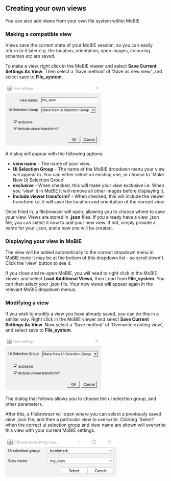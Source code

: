 ## Creating your own views

You can also add views from your own file system within MoBIE.

### Making a compatible view

Views save the current state of your MoBIE session, so you can easily return to
it later e.g. the location, orientation, open images, colouring schemes etc are
saved.

To make a view, right click in the MoBIE viewer and select
**Save Current Settings As View**. Then select a 'Save method' of 'Save as new view', and select save to **File_system**.

<img width="300" alt="image" src="./tutorial_images/saveView.png">

A dialog will appear with the following options:
- **view name** - The name of your view.
- **Ui Selection Group** -  The name of the MoBIE dropdown menu your view will
appear in. You can either select an existing one, or choose to 'Make New Ui
Selection Group'
- **exclusive** - When checked, this will make your view exclusive i.e. When
you 'view' it in MoBIE it will remove all other images before displaying it.
- **Include viewer transform?** - When checked, this will include the viewer
transform i.e. it will save the location and orientation of the current view.

Once filled in, a filebrowser will open, allowing you to choose where to save
your view. Views are stored in **.json** files. If you already have a view .json file, you can select it now to add your new view. If not, simply provide a name for your .json, and a new one will be created.

### Displaying your view in MoBIE

The view will be added automatically to the correct dropdown menu in MoBIE (note it may be at the bottom of this dropdown list - so scroll down!). Click the 'view' button to see it.

If you close and re-open MoBIE, you will need to right click in the MoBIE viewer and select **Load Additional Views**, then Load from **File_system**. You can then select your
.json file. Your new views will appear again in the relevant MoBIE dropdown menus.

### Modifying a view

If you wish to modify a view you have already saved, you can do this in a similar
way. Right click in the MoBIE viewer and select **Save Current Settings As View**.
Now select a 'Save method' of 'Overwrite existing view', and select save to **File_system**.

<img width="300" alt="image" src="./tutorial_images/overwriteViewSettings.png">

The dialog that follows allows you to choose the ui selection group, and other
parameters.

After this, a filebrowser will open where you can select a previously saved view
.json file, and then a particular view to overwrite. Clicking 'Select' when
the correct ui selection group and view name are shown will overwrite this view
with your current MoBIE settings.

<img width="350" alt="image" src="./tutorial_images/overwriteViewChoice.png">
